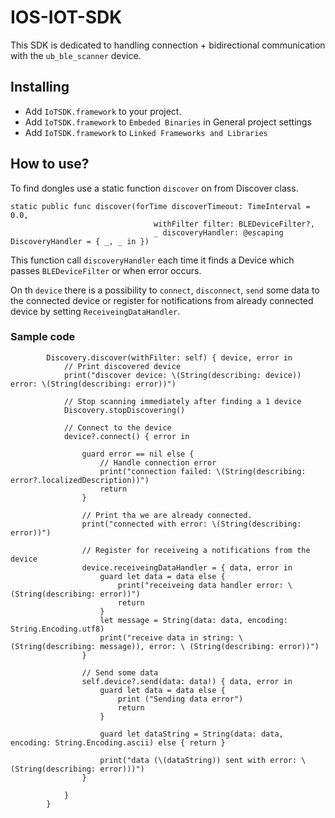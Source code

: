 # IOS-IOT-SDK
This SDK is dedicated to handling connection + bidirectional communication with the `ub_ble_scanner` device.

## Installing
- Add `IoTSDK.framework` to your project.
- Add `IoTSDK.framework` to `Embeded Binaries` in General project settings
- Add `IoTSDK.framework` to `Linked Frameworks and Libraries`

## How to use?

To find dongles use a static function `discover` on from Discover class.

```
static public func discover(forTime discoverTimeout: TimeInterval = 0.0,
                                withFilter filter: BLEDeviceFilter?,
                                _ discoveryHandler: @escaping DiscoveryHandler = { _, _ in }) 
```

This function call `discoveryHandler` each time it finds a Device which passes `BLEDeviceFilter` or when error occurs.

On th `device` there is a possibility to `connect`, `disconnect`, `send` some data to the connected device or register for notifications from already connected device by setting `ReceiveingDataHandler`.

### Sample code

```
        Discovery.discover(withFilter: self) { device, error in
            // Print discovered device
            print("discover device: \(String(describing: device)) error: \(String(describing: error))")
            
            // Stop scanning immediately after finding a 1 device
            Discovery.stopDiscovering()
            
            // Connect to the device
            device?.connect() { error in
                
                guard error == nil else {
                    // Handle connection error
                    print("connection failed: \(String(describing: error?.localizedDescription))")
                    return
                }
                
                // Print tha we are already connected.
                print("connected with error: \(String(describing: error))")
                
                // Register for receiveing a notifications from the device
                device.receiveingDataHandler = { data, error in
                    guard let data = data else {
                        print("receiveing data handler error: \(String(describing: error))")
                        return
                    }
                    let message = String(data: data, encoding: String.Encoding.utf8)
                    print("receive data in string: \(String(describing: message)), error: \ (String(describing: error))")
                }
                
                // Send some data
                self.device?.send(data: data!) { data, error in
                    guard let data = data else {
                        print ("Sending data error")
                        return
                    }
                    
                    guard let dataString = String(data: data, encoding: String.Encoding.ascii) else { return }
                    
                    print("data (\(dataString)) sent with error: \(String(describing: error)))")
                }

            }
        }
```